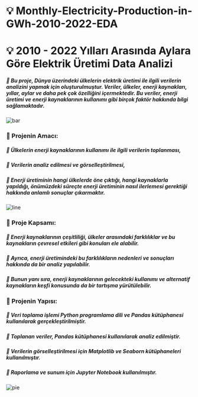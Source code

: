 # 💡 Monthly-Electricity-Production-in-GWh-2010-2022-EDA
# 💡 2010 - 2022 Yılları Arasında Aylara Göre Elektrik Üretimi Data Analizi

##### 📎 Bu proje, Dünya üzerindeki ülkelerin elektrik üretimi ile ilgili verilerin analizini yapmak için oluşturulmuştur. Veriler, ülkeler, enerji kaynakları, yıllar, aylar ve daha pek çok özelliğini içermektedir. Bu veriler, enerji üretimi ve enerji kaynaklarının kullanımı gibi birçok faktör hakkında bilgi sağlamaktadır.

![bar](https://user-images.githubusercontent.com/122156367/234386085-6ff1e008-d536-4543-b739-fbb252f7f1a4.png)

### 🔦 Projenin Amacı:

##### 📎 Ülkelerin enerji kaynaklarının kullanımı ile ilgili verilerin toplanması,
##### 📎 Verilerin analiz edilmesi ve görselleştirilmesi,
##### 📎 Enerji üretiminin hangi ülkelerde öne çıktığı, hangi kaynaklarla yapıldığı, önümüzdeki süreçte enerji üretiminin nasıl ilerlemesi gerektiği hakkında anlamlı sonuçlar çıkarmaktır.

![line](https://user-images.githubusercontent.com/122156367/234386221-ff00b9ff-c2eb-4a9b-8c67-96e38e60afc8.png)

### 🔦 Proje Kapsamı:

##### 📎 Enerji kaynaklarının çeşitliliği, ülkeler arasındaki farklılıklar ve bu kaynakların çevresel etkileri gibi konuları ele alabilir.
##### 📎 Ayrıca, enerji üretimindeki bu farklılıkların nedenleri ve sonuçları hakkında da bir analiz yapılabilir.
##### 📎 Bunun yanı sıra, enerji kaynaklarının gelecekteki kullanımı ve alternatif kaynakların keşfi konusunda da bir tartışma yürütülebilir.

### 🔦 Projenin Yapısı:

##### 📎 Veri toplama işlemi Python programlama dili ve Pandas kütüphanesi kullanılarak gerçekleştirilmiştir.
##### 📎 Toplanan veriler, Pandas kütüphanesi kullanılarak analiz edilmiştir.
##### 📎 Verilerin görselleştirilmesi için Matplotlib ve Seaborn kütüphaneleri kullanılmıştır.
##### 📎 Raporlama ve sunum için Jupyter Notebook kullanılmıştır.

![pie](https://user-images.githubusercontent.com/122156367/234386270-5e412aa7-63fe-480b-be48-27785701cddc.png)
